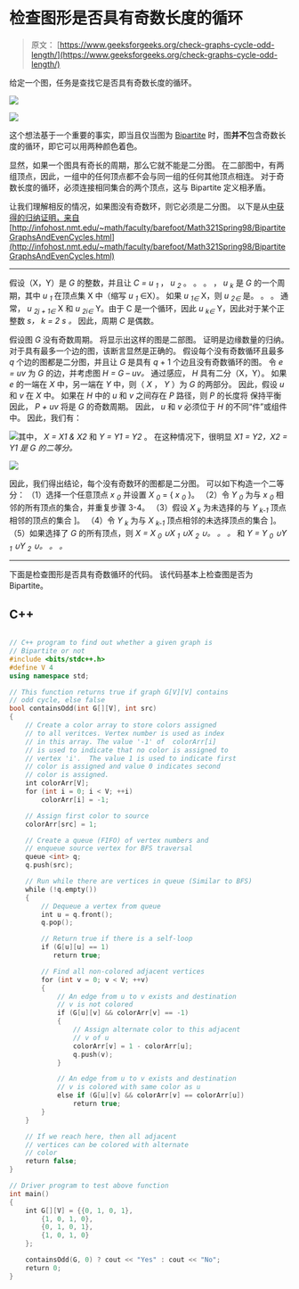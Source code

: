 # 检查图形是否具有奇数长度的循环

> 原文： [https://www.geeksforgeeks.org/check-graphs-cycle-odd-length/](https://www.geeksforgeeks.org/check-graphs-cycle-odd-length/)

给定一个图，任务是查找它是否具有奇数长度的循环。

![](img/85a6f37cb7a8268dc6e68835117f6c8f.png)

![](img/251fb6c0d2bad3d10300fbb9eea310c1.png)

这个想法基于一个重要的事实，即当且仅当图为 [Bipartite](https://www.geeksforgeeks.org/bipartite-graph/) 时，图**并不**包含奇数长度的循环，即它可以用两种颜色着色。

显然，如果一个图具有奇长的周期，那么它就不能是二分图。 在二部图中，有两组顶点，因此，一组中的任何顶点都不会与同一组的任何其他顶点相连。 对于奇数长度的循环，必须连接相同集合的两个顶点，这与 Bipartite 定义相矛盾。

让我们理解相反的情况，如果图没有奇数环，则它必须是二分图。 以下是从[中获得的归纳证明，来自](http://infohost.nmt.edu/~math/faculty/barefoot/Math321Spring98/BipartiteGraphsAndEvenCycles.html) [http://infohost.nmt.edu/~math/faculty/barefoot/Math321Spring98/BipartiteGraphsAndEvenCycles.html](http://infohost.nmt.edu/~math/faculty/barefoot/Math321Spring98/BipartiteGraphsAndEvenCycles.html)

* * *

假设（X，Y）是 *G* 的整数，并且让 *C = u <sub>1</sub>* ， *u <sub>2</sub>* 。 。 。 ， *u <sub>k</sub>* 是 *G* 的一个周期，其中 *u <sub>1</sub>* 在顶点集 X 中（缩写 *u <sub>1</sub>* ∈X）。 如果 *u <sub>1∈</sub>* X，则 *u <sub>2∈</sub>* 是。 。 。 通常， *u <sub>2j + 1∈</sub>* X 和 *u <sub>2i∈</sub>* Y。由于 C 是一个循环，因此 *u <sub>k∈</sub>* Y，因此对于某个正整数 *s， *k* = 2 *s* 。* 因此，周期 *C* 是偶数。

假设图 *G* 没有奇数周期。 将显示出这样的图是二部图。 证明是边缘数量的归纳。 对于具有最多一个边的图，该断言显然是正确的。 假设每个没有奇数循环且最多 *q* 个边的图都是二分图，并且让 *G* 是具有 *q* + 1 个边且没有奇数循环的图。 令 *e = uv* 为 *G* 的边，并考虑图 *H = G – uv。* 通过感应， *H* 具有二分（X，Y）。 如果 *e* 的一端在 *X* 中，另一端在 *Y* 中，则（ *X* ， *Y* ）为 *G* 的两部分。 因此，假设 *u* 和 *v* 在 *X* 中。 如果在 *H* 中的 *u* 和 *v* 之间存在 *P* 路径，则 *P* 的长度将 保持平衡 因此， *P + uv* 将是 *G* 的奇数周期。 因此， *u* 和 *v* 必须位于 *H* 的不同“件”或组件中。 因此，我们有：

![](img/eb5ef74b13f35148ed8489bfc06eccce.png)其中， *X = X1 & X2* 和 *Y = Y1 = Y2* 。 在这种情况下，很明显 *X1 = Y2，X2 = Y1 是 *G 的二等分。**

![](img/9088aaa6e243d2e6f0e31661bab3f80a.png)

因此，我们得出结论，每个没有奇数环的图都是二分图。 可以如下构造一个二等分：
（1）选择一个任意顶点 *x <sub>0</sub>* 并设置 *X <sub>0</sub>* = { *x <sub>0</sub>* }。
（2）令 *Y <sub>0</sub>* 为与 *x <sub>0</sub>* 相邻的所有顶点的集合，并重复步骤 3-4。
（3）假设 *X <sub>k</sub>* 为未选择的与 *Y <sub>k-1</sub>* 顶点相邻的顶点的集合 ]。
（4）令 *Y <sub>k</sub>* 为与 *X <sub>k-1</sub>* 顶点相邻的未选择顶点的集合 ]。
（5）如果选择了 *G* 的所有顶点，则
*X = X <sub>0</sub> ∪X <sub>1</sub> ∪X <sub>2</sub> ∪。 。 。* 和 *Y = Y <sub>0</sub> ∪Y <sub>1</sub> ∪Y <sub>2</sub> ∪。 。 。*

* * *

下面是检查图形是否具有奇数循环的代码。 该代码基本上检查图是否为 Bipartite。

## C++

```cpp

// C++ program to find out whether a given graph is 
// Bipartite or not 
#include <bits/stdc++.h> 
#define V 4 
using namespace std; 

// This function returns true if graph G[V][V] contains 
// odd cycle, else false 
bool containsOdd(int G[][V], int src) 
{ 
    // Create a color array to store colors assigned  
    // to all veritces. Vertex number is used as index  
    // in this array. The value '-1' of  colorArr[i]  
    // is used to indicate that no color is assigned to 
    // vertex 'i'.  The value 1 is used to indicate first  
    // color is assigned and value 0 indicates second  
    // color is assigned. 
    int colorArr[V]; 
    for (int i = 0; i < V; ++i) 
        colorArr[i] = -1; 

    // Assign first color to source 
    colorArr[src] = 1; 

    // Create a queue (FIFO) of vertex numbers and  
    // enqueue source vertex for BFS traversal 
    queue <int> q; 
    q.push(src); 

    // Run while there are vertices in queue (Similar to BFS) 
    while (!q.empty()) 
    { 
        // Dequeue a vertex from queue  
        int u = q.front(); 
        q.pop(); 

        // Return true if there is a self-loop  
        if (G[u][u] == 1) 
           return true;   

        // Find all non-colored adjacent vertices 
        for (int v = 0; v < V; ++v) 
        { 
            // An edge from u to v exists and destination 
            // v is not colored 
            if (G[u][v] && colorArr[v] == -1) 
            { 
                // Assign alternate color to this adjacent 
                // v of u 
                colorArr[v] = 1 - colorArr[u]; 
                q.push(v); 
            } 

            // An edge from u to v exists and destination 
            // v is colored with same color as u 
            else if (G[u][v] && colorArr[v] == colorArr[u]) 
                return true; 
        } 
    } 

    // If we reach here, then all adjacent  
    // vertices can be colored with alternate 
    // color 
    return false; 
} 

// Driver program to test above function 
int main() 
{ 
    int G[][V] = {{0, 1, 0, 1}, 
        {1, 0, 1, 0}, 
        {0, 1, 0, 1}, 
        {1, 0, 1, 0} 
    }; 

    containsOdd(G, 0) ? cout << "Yes" : cout << "No"; 
    return 0; 
} 

```